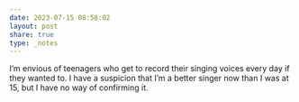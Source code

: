 ```yaml
---
date: 2023-07-15 08:58:02
layout: post
share: true
type: _notes
---
```

I’m envious of teenagers who get to record their singing voices every day if they wanted to. I have a suspicion that I’m a better singer now than I was at 15, but I have no way of confirming it. 
